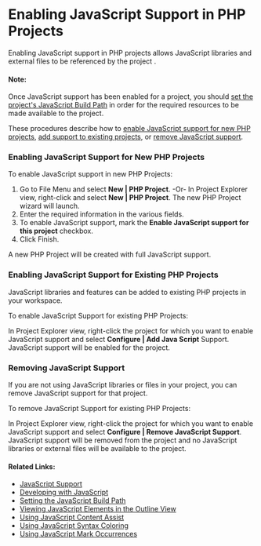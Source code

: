 # Enabling JavaScript Support in PHP Projects

<!--context:enabling_javascript_support_in_php_projects-->

Enabling JavaScript support in PHP projects allows JavaScript libraries and external files to be referenced by the project .

<!--note-start-->

#### Note:

Once JavaScript support has been enabled for a project, you should [set the project's JavaScript Build Path](016-setting_the_javascript_build_path.md) in order for the required resources to be made available to the project.

<!--note-end-->

These procedures describe how to [enable JavaScript support for new PHP projects](#enabling-javascript-support-for-new-php-projects), [add support to existing projects](#enabling-javascript-support-for-existing-php-projects), or [remove JavaScript support](#removing-javascript-support).

### Enabling JavaScript Support for New PHP Projects

<!--ref-start-->

To enable JavaScript support in new PHP Projects:

 1. Go to File Menu and select **New | PHP Project**.  -Or- In Project Explorer view, right-click and select **New | PHP Project**.  The new PHP Project wizard will launch.
 2. Enter the required information in the various fields.
 3. To enable JavaScript support, mark the **Enable JavaScript support for this project** checkbox.
 4. Click Finish.

A new PHP Project will be created with full JavaScript support.

<!--ref-end-->

### Enabling JavaScript Support for Existing PHP Projects

JavaScript libraries and features can be added to existing PHP projects in your workspace.

<!--ref-start-->

To enable JavaScript Support for existing PHP Projects:

In Project Explorer view, right-click the project for which you want to enable JavaScript support and select **Configure | Add Java Script** Support.
JavaScript support will be enabled for the project.

<!--ref-end-->

### Removing JavaScript Support

If you are not using JavaScript libraries or files in your project, you can remove JavaScript support for that project.

<!--ref-start-->

To remove JavaScript Support for existing PHP Projects:

In Project Explorer view, right-click the project for which you want to enable JavaScript support and select **Configure | Remove JavaScript Support**.
JavaScript support will be removed from the project and no JavaScript libraries or external files will be available to the project.

<!--ref-end-->

<!--links-start-->

#### Related Links:

 * [JavaScript Support](../../016-concepts/168-javascript.md)
 * [Developing with JavaScript](000-index.md)
 * [Setting the JavaScript Build Path](016-setting_the_javascript_build_path.md)
 * [Viewing JavaScript Elements in the Outline View](024-viewing_javascript_elements_in_the_outline_view.md)
 * [Using JavaScript Content Assist](032-using_javascript_content_assist.md)
 * [Using JavaScript Syntax Coloring](040-using_javascript_syntax_coloring.md)
 * [Using JavaScript Mark Occurrences](048-using_javascript_mark_occurences.md)

<!--links-end-->
